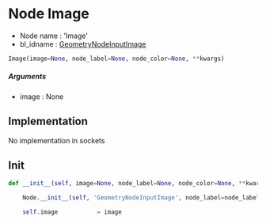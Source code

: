 # Node Image

- Node name : 'Image'
- bl_idname : [GeometryNodeInputImage](https://docs.blender.org/api/current/bpy.types.GeometryNodeInputImage.html)


``` python
Image(image=None, node_label=None, node_color=None, **kwargs)
```
##### Arguments

- image : None

## Implementation

No implementation in sockets

## Init

``` python
def __init__(self, image=None, node_label=None, node_color=None, **kwargs):

    Node.__init__(self, 'GeometryNodeInputImage', node_label=node_label, node_color=node_color, **kwargs)

    self.image           = image
```
